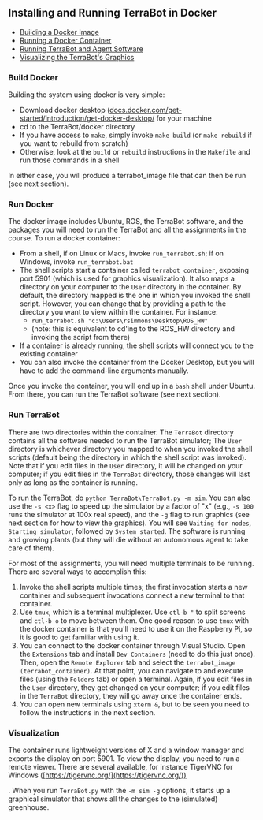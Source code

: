 ## Installing and Running TerraBot in Docker ##
- [Building a Docker Image](#Build_Docker)
- [Running a Docker Container](#Run_Docker)
- [Running TerraBot and Agent Software](#Run_TerraBot)
- [Visualizing the TerraBot's Graphics](#Visualization)

### Build Docker ###
Building the system using docker is very simple:
* Download docker desktop ([docs.docker.com/get-started/introduction/get-docker-desktop/](https://docs.docker.com/get-started/introduction/get-docker-desktop/) for your machine
* cd to the TerraBot/docker directory
* If you have access to `make`, simply invoke `make build` (or `make rebuild` if you want to rebuild from scratch)
* Otherwise, look at the `build` or `rebuild` instructions in the `Makefile` and run those commands in a shell

In either case, you will produce a terrabot_image file that can then be run (see next section).

### Run Docker ###
The docker image includes Ubuntu, ROS, the TerraBot software, and the packages you will need to run the TerraBot and all the assignments in the course.  To run a docker container:
* From a shell, if on Linux or Macs, invoke `run_terrabot.sh`; if on Windows, invoke `run_terrabot.bat`
* The shell scripts start a container called `terrabot_container`, exposing port 5901 (which is used for graphics visualization).  It also maps a directory on your computer to the `User` directory in the container.  By default, the directory mapped is the one in which you invoked the shell script.  However, you can change that by providing a path to the directory you want to view within the container.  For instance:
  * `run_terrabot.sh "c:\Users\rsimmons\Desktop\ROS_HW"`
  * (note: this is equivalent to cd'ing to the ROS_HW directory and invoking the script from there)
* If a container is already running, the shell scripts will connect you to the existing container
* You can also invoke the container from the Docker Desktop, but you will have to add the command-line arguments manually.

Once you invoke the container, you will end up in a `bash` shell under Ubuntu.  From there, you can run the TerraBot software (see next section).

### Run TerraBot ###
There are two directories within the container.  The `TerraBot` directory contains all the software needed to run the TerraBot simulator; The `User` directory is whichever directory you mapped to when you invoked the shell scripts (default being the directory in which the shell script was invoked).  Note that if you edit files in the `User` directory, it will be changed on your computer; if you edit files in the `TerraBot` directory, those changes will last only as long as the container is running.

To run the TerraBot, do `python TerraBot\TerraBot.py -m sim`.  You can also use the `-s <x>` flag to speed up the simulator by a factor of "x" (e.g., `-s 100` runs the simulator at 100x real speed), and the `-g` flag to run graphics (see next section for how to view the graphics).  You will see `Waiting for nodes`, `Starting simulator`, followed by `System started`.  The software is running and growing plants (but they will die without an autonomous agent to take care of them).

For most of the assignments, you will need multiple terminals to be running.  There are several ways to accomplish this:
1. Invoke the shell scripts multiple times; the first invocation starts a new container and subsequent invocations connect a new terminal to that container.
2. Use `tmux`, which is a terminal multiplexer.  Use `ctl-b "` to split screens and `ctl-b o` to move between them.  One good reason to use `tmux` with the docker container is that you'll need to use it on the Raspberry Pi, so it is good to get familiar with using it.
3. You can connect to the docker container through Visual Studio.  Open the `Extensions` tab and install `Dev Containers` (need to do this just once).  Then, open the `Remote Explorer` tab and select the `terrabot_image (terrabot_container)`. At that point, you can navigate to and execute files (using the `Folders` tab) or open a terminal.  Again, if you edit files in the `User` directory, they get changed on your computer; if you edit files in the `TerraBot` directory, they will go away once the container ends.
4. You can open new terminals using `xterm &`, but to be seen you need to follow the instructions in the next section.

### Visualization ###
The container runs lightweight versions of X and a window manager and exports the display on port 5901.  To view the display, you need to run a remote viewer.  There are several available, for instance TigerVNC for Windows ([https://tigervnc.org/](https://tigervnc.org/))

.  When you run `TerraBot.py` with the `-m sim -g` options, it starts up a graphical simulator that shows all the changes to the (simulated) greenhouse.  


